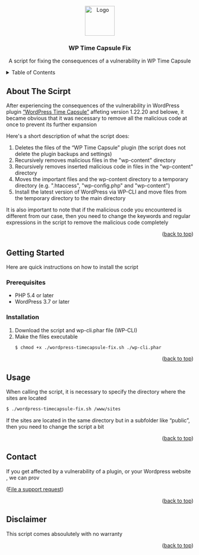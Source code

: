 <!-- PROJECT LOGO -->
<br />
<div align="center" id="readme-top">
  <a href="https://github.com/othneildrew/Best-README-Template">
    <img src="https://nowtec.solutions/wp-content/uploads/nowtec-logo.svg" alt="Logo" width="80" height="80">
  </a>

  <h3 align="center">WP Time Capsule Fix</h3>

  <p align="center">
    A script for fixing the consequences of a vulnerability in WP Time Capsule
  </p>
</div>



<!-- TABLE OF CONTENTS -->
<details>
  <summary>Table of Contents</summary>
  <ol>
    <li>
      <a href="#about-the-project">About The Script</a>
    </li>
    <li>
      <a href="#getting-started">Getting Started</a>
      <ul>
        <li><a href="#prerequisites">Prerequisites</a></li>
        <li><a href="#installation">Installation</a></li>
      </ul>
    </li>
    <li><a href="#usage">Usage</a></li>
    <li><a href="#contact">Contact</a></li>
  </ol>
</details>



<!-- ABOUT THE PROJECT -->
## About The Scirpt

After experiencing the consequences of the vulnerability in WordPress plugin [“WordPress Time Capsule”](https://www.infosecurity-magazine.com/news/wp-time-capsule-plugin-flaw/#:~:text=Security%20researchers%20have%20found%20a,cloud%2Dnative%20file%20versioning%20systems.) affeting version 1.22.20 and belowe, it became obvious that it was necessary to remove all the malicious code at once to prevent its further expansion

Here's a short description of what the script does:
1. Deletes the files of the “WP Time Capsule” plugin (the script does not delete the plugin backups and settings)
2. Recursively removes malicious files in the "wp-content" directory
3. Recursively removes inserted malicious code in files in the "wp-content" directory
4. Moves the important files and the wp-content directory to a temporary directory (e.g. ".htaccess", "wp-config.php" and "wp-content")
5. Install the latest version of WordPress via WP-CLI and move files from the temporary directory to the main directory

It is also important to note that if the malicious code you encountered is different from our case, then you need to change the keywords and regular expressions in the script to remove the malicious code completely

<p align="right">(<a href="#readme-top">back to top</a>)</p>



<!-- GETTING STARTED -->
## Getting Started

Here are quick instructions on how to install the script

### Prerequisites

* PHP 5.4 or later
* WordPress 3.7 or later

### Installation

1. Download the script and wp-cli.phar file (WP-CLI)
2. Make the files executable 
   ```sh
   $ chmod +x ./wordpress-timecapsule-fix.sh ./wp-cli.phar
   ```

<p align="right">(<a href="#readme-top">back to top</a>)</p>



<!-- USAGE EXAMPLES -->
## Usage

When calling the script, it is necessary to specify the directory where the sites are located
   ```sh
   $ ./wordpress-timecapsule-fix.sh /www/sites
   ```
If the sites are located in the same directory but in a subfolder like “public”, then you need to change the script a bit

<p align="right">(<a href="#readme-top">back to top</a>)</p>



<!-- CONTACT -->
## Contact
<p align="left">
    If you get affected by a vulnerability of a plugin, or your Wordpress website , we can prov
 </p>
<p align="left">(<a href="https://nowtec.solutions/products/nowsite/">File a support request</a>)</p>

<p align="right">(<a href="#readme-top">back to top</a>)</p>


<!-- Disclaimer -->
## Disclaimer
<p align="left">
   This script comes absoulutely with no warranty
 </p>

<p align="right">(<a href="#readme-top">back to top</a>)</p>
